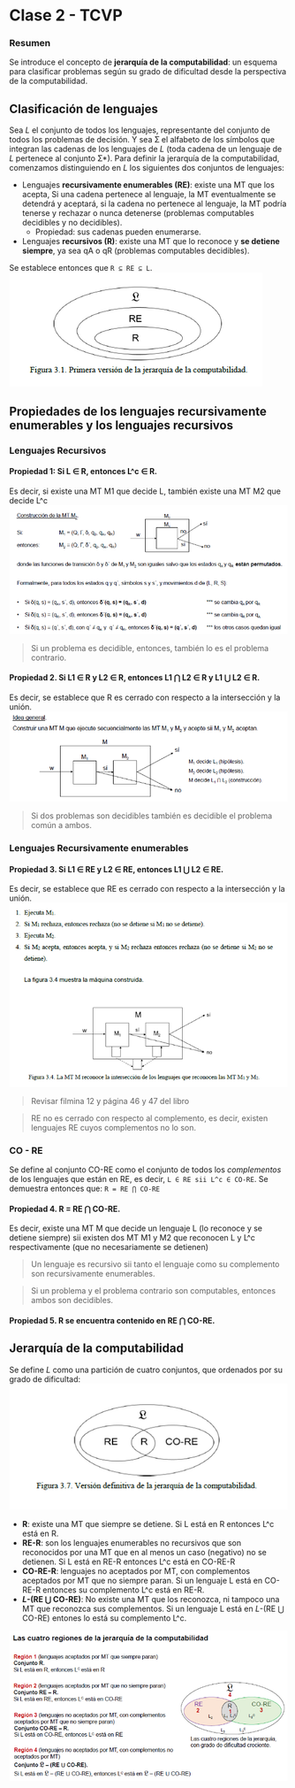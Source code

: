 # Clase 2 - TCVP

### Resumen
Se introduce el concepto de **jerarquía de la computabilidad**: un esquema para clasificar problemas según su grado de dificultad desde la perspectiva de la computabilidad. 


## Clasificación de lenguajes 
Sea _L_ el conjunto de todos los lenguajes, representante del conjunto de todos los problemas de decisión. Y sea Ʃ el alfabeto de los símbolos que integran las cadenas de los lenguajes de _L_ (toda cadena de un lenguaje de _L_ pertenece al conjunto Ʃ*). Para definir la jerarquía de la computabilidad, comenzamos distinguiendo en _L_ los siguientes dos conjuntos de lenguajes:
- Lenguajes **recursivamente enumerables (RE)**: existe una MT que los acepta, Si una cadena pertenece al lenguaje, la MT eventualmente se detendrá y aceptará, si la cadena no pertenece al lenguaje, la MT podría tenerse y rechazar o nunca detenerse (problemas computables decidibles y no decidibles). 
    - Propiedad: sus cadenas pueden enumerarse. 
- Lenguajes **recursivos (R)**: existe una MT que lo reconoce y **se detiene siempre**, ya sea qA o qR (problemas computables decidibles). 

Se establece entonces que `R ⊆ RE ⊆ L`. 
![alt text](image-4.png)


## Propiedades de los lenguajes recursivamente enumerables y los lenguajes recursivos

### Lenguajes Recursivos 
#### Propiedad 1: Si L ∈ R, entonces L^c ∈ R.
Es decir, si existe una MT M1 que decide L, también existe una MT M2 que decide L^c 
![alt text](image-5.png)

> Si un problema es decidible, entonces, también lo es el problema contrario.

#### Propiedad 2. Si L1 ∈ R y L2 ∈ R, entonces L1 ⋂ L2 ∈ R y L1 ⋃ L2 ∈ R.
Es decir, se establece que R es cerrado con respecto a la intersección y la unión. 
![alt text](image-6.png)
> Si dos problemas son decidibles también es decidible el problema común a ambos. 

### Lenguajes Recursivamente enumerables 
#### Propiedad 3. Si L1 ∈ RE y L2 ∈ RE, entonces L1 ⋃ L2 ∈ RE.
Es decir, se establece que RE es cerrado con respecto a la intersección y la unión.
![alt text](image-7.png)

> Revisar filmina 12 y página 46 y 47 del libro

> RE no es cerrado con respecto al complemento, es decir, existen lenguajes RE cuyos complementos no lo son. 

### CO - RE
Se define al conjunto CO-RE como el conjunto de todos los _complementos_ de los lenguajes que están en RE, es decir, `L ∈ RE sii L^c ∈ CO-RE`.
Se demuestra entonces que: `R = RE ⋂ CO-RE`

#### Propiedad 4. R = RE ⋂ CO-RE.
Es decir, existe una MT M que decide un lenguaje L  (lo reconoce y se detiene siempre) sii existen dos MT M1 y M2 que reconocen L y L^c respectivamente (que no necesariamente se detienen)

> Un lenguaje es recursivo sii tanto el lenguaje como su complemento son recursivamente enumerables. 

> Si un problema y el problema contrario son computables, entonces ambos son decidibles. 

#### Propiedad 5. R se encuentra contenido en RE ⋂ CO-RE.

## Jerarquía de la computabilidad

Se define _L_ como una partición de cuatro conjuntos, que ordenados por su grado de dificultad:
![alt text](image-8.png)
- **R**: existe una MT que siempre se detiene. Si L está en R entonces L^c está en R. 
- **RE-R**: son los lenguajes enumerables no recursivos que son reconocidos por una MT que en al menos un caso (negativo) no se detienen. Si L está en RE-R entonces L^c está en CO-RE-R
- **CO-RE-R**: lenguajes no aceptados por MT, con complementos aceptados por MT que no siempre paran. Si un lenguaje L está en CO-RE-R entonces su complemento L^c está en RE-R.
- **_L_-(RE ⋃ CO-RE)**: No existe una MT que los reconozca, ni tampoco una MT que reconozca sus complementos. Si un lenguaje L está en _L_-(RE ⋃ CO-RE) entones lo está su complemento L^c.

![alt text](image-9.png)
